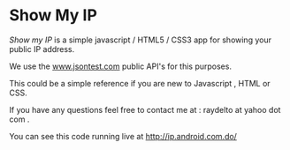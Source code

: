 # Show My IP
*Show my IP* is a simple javascript / HTML5 / CSS3 app for showing your public IP address.

We use the www.jsontest.com public API's for this purposes.

This could be a simple reference if you are new to Javascript , HTML or CSS.

If you have any questions feel free to contact me at :  raydelto at yahoo dot com .

You can see this code running live at http://ip.android.com.do/
